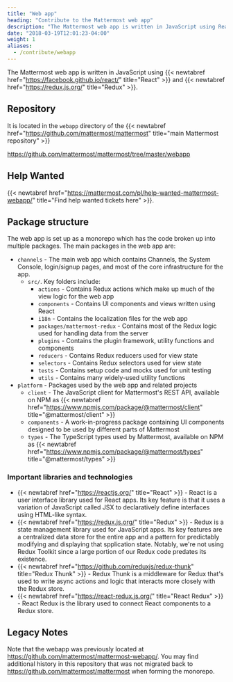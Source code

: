 ```yaml
---
title: "Web app"
heading: "Contribute to the Mattermost web app"
description: "The Mattermost web app is written in JavaScript using React and Redux."
date: "2018-03-19T12:01:23-04:00"
weight: 1
aliases:
  - /contribute/webapp
---
```


The Mattermost web app is written in JavaScript using {{< newtabref href="https://facebook.github.io/react/" title="React" >}} and {{< newtabref href="https://redux.js.org/" title="Redux" >}}.

## Repository

It is located in the `webapp` directory of the {{< newtabref href="https://github.com/mattermost/mattermost" title="main Mattermost repository" >}}

https://github.com/mattermost/mattermost/tree/master/webapp

## Help Wanted

{{< newtabref href="https://mattermost.com/pl/help-wanted-mattermost-webapp/" title="Find help wanted tickets here" >}}.

## Package structure

The web app is set up as a monorepo which has the code broken up into multiple packages. The main packages in the web app are:

* `channels` - The main web app which contains Channels, the System Console, login/signup pages, and most of the core infrastructure for the app.
    * `src/`. Key folders include:
        * `actions` - Contains Redux actions which make up much of the view logic for the web app
        * `components` - Contains UI components and views written using React
        * `i18n` - Contains the localization files for the web app
        * `packages/mattermost-redux` - Contains most of the Redux logic used for handling data from the server
        * `plugins` - Contains the plugin framework, utility functions and components
        * `reducers` - Contains Redux reducers used for view state
        * `selectors` - Contains Redux selectors used for view state
        * `tests` - Contains setup code and mocks used for unit testing
        * `utils` - Contains many widely-used utility functions
* `platform` - Packages used by the web app and related projects
    * `client` - The JavaScript client for Mattermost's REST API, available on NPM as {{< newtabref href="https://www.npmjs.com/package/@mattermost/client" title="@mattermost/client" >}}
    * `components` - A work-in-progress package containing UI components designed to be used by different parts of Mattermost
    * `types` - The TypeScript types used by Mattermost, available on NPM as {{< newtabref href="https://www.npmjs.com/package/@mattermost/types" title="@mattermost/types" >}}

### Important libraries and technologies

- {{< newtabref href="https://reactjs.org/" title="React" >}} - React is a user interface library used for React apps. Its key feature is that it uses a variation of JavaScript called JSX to declaratively define interfaces using HTML-like syntax.
- {{< newtabref href="https://redux.js.org/" title="Redux" >}} - Redux is a state management library used for JavaScript apps. Its key features are a centralized data store for the entire app and a pattern for predictably modifying and displaying that spplication state. Notably, we're not using Redux Toolkit since a large portion of our Redux code predates its existence.
- {{< newtabref href="https://github.com/reduxjs/redux-thunk" title="Redux Thunk" >}} - Redux Thunk is a middleware for Redux that's used to write async actions and logic that interacts more closely with the Redux store.
- {{< newtabref href="https://react-redux.js.org/" title="React Redux" >}} - React Redux is the library used to connect React components to a Redux store.
 
## Legacy Notes

Note that the webapp was previously located at https://github.com/mattermost/mattermost-webapp/. You may find additional history in this repository that was not migrated back to https://github.com/mattermost/mattermost when forming the monorepo.
